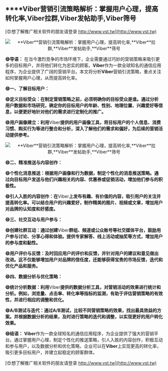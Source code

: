 ## ****Viber**营销引流策略解析：掌握用户心理，提高转化率,**Viber**拉群,**Viber**发帖助手,**Viber**筛号**

[😍想了解推广相关软件的朋友请登录 http://www.vst.tw](http://www.vst.tw)

 <center><img src="https://vst.tw/MP4/tuiguang/png/4.png" alt="**Viber**营销引流策略解析：掌握用户心理，提高转化率,**Viber**拉群,**Viber**发帖助手,**Viber**筛号"></center>

**😄导语：**
在当今激烈竞争的市场环境下，企业需要通过巧妙的营销策略来吸引更多的目标用户，并将他们转化为忠实的顾客。**Viber**作为一款全球知名的通信应用程序，为企业提供了广阔的营销平台。本文将分析**Viber**营销引流策略，重点关注如何掌握用户心理，从而提高转化率。

**😄一、了解目标用户：**

**😄定义目标受众：在制定营销策略之前，必须明确你的目标受众是谁。通过分析用户数据和市场研究，确定你的目标用户的年龄、性别、地理位置、兴趣爱好等信息，以便更好地针对他们的需求进行定制化的推广。**

**😄用户画像建立：利用**Viber**提供的用户画像工具，将目标用户的个人信息、消费习惯、购买行为等进行整合和分析，深入了解他们的需求和偏好，为后续的营销活动提供参考。**

 <center><img src="https://vst.tw/MP4/tuiguang/png/3.png" alt="**Viber**营销引流策略解析：掌握用户心理，提高转化率,**Viber**拉群,**Viber**发帖助手,**Viber**筛号"></center>

**😄二、精准推送与内容创作：**

**😄个性化消息推送：根据用户画像和行为数据，制定个性化的消息推送策略。通过向目标用户发送与他们兴趣相关的内容、优惠券或促销活动，增加他们参与的积极性。**

**😄引人入胜的内容创作：在**Viber**上发布有趣、有价值的内容，吸引用户的关注并提高转化率。可以结合用户的兴趣爱好，制作精美的图片、视频或文章，增加用户对品牌的认知度和好感度。**

**😄三、社交互动与用户参与：**

**😄创建社群互动：通过创建**Viber**群组、频道或公众账号等社交媒体平台，鼓励用户参与讨论、分享心得和体验。提供专家解答、线上活动或抽奖等方式，增加用户的参与度和黏性。**

**😄用户评价与反馈：及时回应用户的评价和反馈，并针对用户的建议和意见做出改进。这不仅能够增加用户对品牌的信任度，还能够获得宝贵的市场反馈，迭代和优化产品和服务。**

**😄四、数据分析与优化策略：**

**😄统计分析数据：利用**Viber**提供的数据分析工具，对营销活动的效果进行统计和分析。例如，浏览量、点击率、转化率等指标的监测，有助于评估营销策略的有效性，并进行相应的调整和优化。**

**😄A/B测试与迭代：通过A/B测试，比较不同营销策略的效果，找出最具效益的方案。并根据数据分析的结果，及时进行策略的迭代和调整，以实现更好的用户转化效果。**

**😄结语：**
**Viber**作为一款全球知名的通信应用程序，为企业提供了强大的营销平台。通过掌握用户心理，制定个性化的推送策略，引人入胜的内容创作，积极互动和参与用户，以及数据分析和优化策略，企业可以在**Viber**上实现更高的转化率，吸引更多目标用户，并建立起稳定的顾客群体。

[😍想了解推广相关软件的朋友请登录 http://www.vst.tw](http://www.vst.tw)



